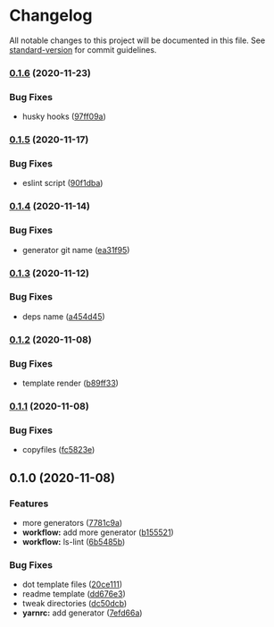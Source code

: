 # Changelog

All notable changes to this project will be documented in this file. See [standard-version](https://github.com/conventional-changelog/standard-version) for commit guidelines.

### [0.1.6](https://github.com/qxy-fe/generator-qxy/compare/v0.1.5...v0.1.6) (2020-11-23)

### Bug Fixes

- husky hooks ([97ff09a](https://github.com/qxy-fe/generator-qxy/commit/97ff09a071f528f4854037819835e78beee0ac6c))

### [0.1.5](https://github.com/qxy-fe/generator-qxy/compare/v0.1.4...v0.1.5) (2020-11-17)

### Bug Fixes

- eslint script ([90f1dba](https://github.com/qxy-fe/generator-qxy/commit/90f1dbaa39e3e0e0288476fe6ca320e1614b34e1))

### [0.1.4](https://github.com/qxy-fe/generator-qxy/compare/v0.1.3...v0.1.4) (2020-11-14)

### Bug Fixes

- generator git name ([ea31f95](https://github.com/qxy-fe/generator-qxy/commit/ea31f956dc831213b6c8c09174e977254ec59a5b))

### [0.1.3](https://github.com/qxy-fe/generator-qxy/compare/v0.1.2...v0.1.3) (2020-11-12)

### Bug Fixes

- deps name ([a454d45](https://github.com/qxy-fe/generator-qxy/commit/a454d456052a0c9d87b79676ea699eb61e69bbe0))

### [0.1.2](https://github.com/qxy-fe/generator-qxy/compare/v0.1.1...v0.1.2) (2020-11-08)

### Bug Fixes

- template render ([b89ff33](https://github.com/qxy-fe/generator-qxy/commit/b89ff33eefec7067ad285bcec2adf7aa93a134f2))

### [0.1.1](https://github.com/qxy-fe/generator-qxy/compare/v0.1.0...v0.1.1) (2020-11-08)

### Bug Fixes

- copyfiles ([fc5823e](https://github.com/qxy-fe/generator-qxy/commit/fc5823e0711eb4f92441f4dd70c5eecc02afc8fc))

## 0.1.0 (2020-11-08)

### Features

- more generators ([7781c9a](https://github.com/qxy-fe/generator-qxy/commit/7781c9abda654948053733149a839971b80fe5a3))
- **workflow:** add more generator ([b155521](https://github.com/qxy-fe/generator-qxy/commit/b15552160d7bc2179f899fc236d2cf561cec4693))
- **workflow:** ls-lint ([6b5485b](https://github.com/qxy-fe/generator-qxy/commit/6b5485ba29ddb1a2fb567e4747a66cf1f38e62e1))

### Bug Fixes

- dot template files ([20ce111](https://github.com/qxy-fe/generator-qxy/commit/20ce11145027ee0b160c33bf569678c51bff8702))
- readme template ([dd676e3](https://github.com/qxy-fe/generator-qxy/commit/dd676e362f85381dd3beb4341214bdc0f814720b))
- tweak directories ([dc50dcb](https://github.com/qxy-fe/generator-qxy/commit/dc50dcb0a78c4ebb95f6a1535a9af2cd413a28e5))
- **yarnrc:** add generator ([7efd66a](https://github.com/qxy-fe/generator-qxy/commit/7efd66a8122a1140cf9b62938ac4330b3cad877e))
